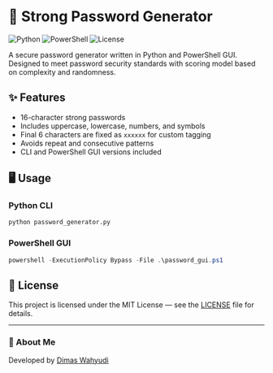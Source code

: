 # 🔐 Strong Password Generator

![Python](https://img.shields.io/badge/python-3.x-blue) ![PowerShell](https://img.shields.io/badge/powershell-supported-blue) ![License](https://img.shields.io/badge/license-MIT-green)

A secure password generator written in Python and PowerShell GUI. Designed to meet password security standards with scoring model based on complexity and randomness.

## ✨ Features
- 16-character strong passwords
- Includes uppercase, lowercase, numbers, and symbols
- Final 6 characters are fixed as `xxxxxx` for custom tagging
- Avoids repeat and consecutive patterns
- CLI and PowerShell GUI versions included

## 🖥️ Usage

### Python CLI
```bash
python password_generator.py
```

### PowerShell GUI
```powershell
powershell -ExecutionPolicy Bypass -File .\password_gui.ps1
```

## 📄 License
This project is licensed under the MIT License — see the [LICENSE](LICENSE) file for details.

---

### 🙋 About Me
Developed by [Dimas Wahyudi](https://www.linkedin.com/in/dimaswahyudi/)
